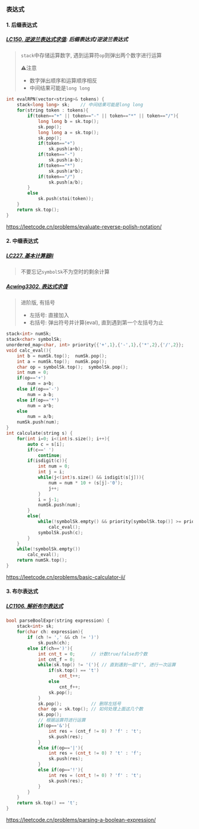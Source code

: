 ### 表达式

#### 1. 后缀表达式
##### [LC150. 逆波兰表达式求值](/workspace/150.%E9%80%86%E6%B3%A2%E5%85%B0%E8%A1%A8%E8%BE%BE%E5%BC%8F%E6%B1%82%E5%80%BC.cpp): 后缀表达式/逆波兰表达式

> `stack`中存储运算数字, 遇到运算符`op`则弹出两个数字进行运算
> 
> ⚠️注意
> - 数字弹出顺序和运算顺序相反
> - 中间结果可能是`long long`

```CPP
int evalRPN(vector<string>& tokens) {
    stack<long long> sk;    // 中间结果可能是long long
    for(string token : tokens){
        if(token=="+" || token=="-" || token=="*" || token=="/"){
            long long b = sk.top();
            sk.pop();
            long long a = sk.top();
            sk.pop();
            if(token=="+")
                sk.push(a+b);
            if(token=="-")
                sk.push(a-b);
            if(token=="*")
                sk.push(a*b);
            if(token=="/")
                sk.push(a/b);
        }
        else
            sk.push(stoi(token));
    }
    return sk.top();
}
```
https://leetcode.cn/problems/evaluate-reverse-polish-notation/


#### 2. 中缀表达式
##### [LC227. 基本计算器II](/workspace/227.%E5%9F%BA%E6%9C%AC%E8%AE%A1%E7%AE%97%E5%99%A8-ii.cpp)

> 不要忘记`symbolSk`不为空时的剩余计算

##### [Acwing3302. 表达式求值](/acwing/Section%202/2_stack_%E4%B8%AD%E7%BC%80%E8%A1%A8%E8%BE%BE%E5%BC%8F%E6%B1%82%E5%80%BC.cpp)

> 进阶版, 有括号
>
> - 左括号: 直接加入
> - 右括号: 弹出符号并计算(eval), 直到遇到第一个左括号为止

```CPP
stack<int> numSk;
stack<char> symbolSk;
unordered_map<char, int> priority{{'+',1},{'-',1},{'*',2},{'/',2}};
void calc_eval(){
    int b = numSk.top();  numSk.pop();
    int a = numSk.top();  numSk.pop();
    char op = symbolSk.top();  symbolSk.pop();
    int num = 0;
    if(op=='+')
        num = a+b;
    else if(op=='-')
        num = a-b;
    else if(op=='*')
        num = a*b;
    else
        num = a/b;
    numSk.push(num);
}
int calculate(string s) {
    for(int i=0; i<(int)s.size(); i++){
        auto c = s[i];
        if(c==' ')
            continue;
        if(isdigit(c)){
            int num = 0;
            int j = i;
            while(j<(int)s.size() && isdigit(s[j])){
                num = num * 10 + (s[j]-'0');
                j++;
            }
            i = j-1;
            numSk.push(num);
        }
        else{
            while(!symbolSk.empty() && priority[symbolSk.top()] >= priority[c])
                calc_eval();
            symbolSk.push(c);
        }
    }
    while(!symbolSk.empty())
        calc_eval();
    return numSk.top();
}
```
https://leetcode.cn/problems/basic-calculator-ii/


#### 3. 布尔表达式
##### [LC1106. 解析布尔表达式](/workspace/1106.%E8%A7%A3%E6%9E%90%E5%B8%83%E5%B0%94%E8%A1%A8%E8%BE%BE%E5%BC%8F.cpp)

```CPP
bool parseBoolExpr(string expression) {
    stack<int> sk;
    for(char ch: expression){
        if (ch != ',' && ch != ')')
            sk.push(ch); 
        else if(ch==')'){
            int cnt_t = 0;      // 计数true/false的个数
            int cnt_f = 0;
            while(sk.top() != '('){ // 直到遇到一层"(", 进行一次运算
                if(sk.top() == 't')
                    cnt_t++;
                else
                    cnt_f++;
                sk.pop();
            }
            sk.pop();           // 删除左括号
            char op = sk.top(); // 如何处理上面这几个数
            sk.pop();
            // 根据运算符进行运算
            if(op=='&'){
                int res = (cnt_f != 0) ? 'f' : 't';
                sk.push(res);
            }
            else if(op=='|'){
                int res = (cnt_t != 0) ? 't' : 'f';
                sk.push(res);
            }
            else if(op=='!'){
                int res = (cnt_t != 0) ? 'f' : 't';
                sk.push(res);
            }
        }
    }
    return sk.top() == 't';
}
```
https://leetcode.cn/problems/parsing-a-boolean-expression/